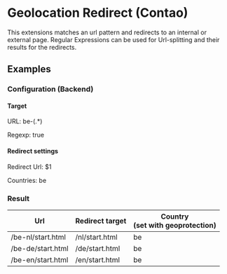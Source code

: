 # Geolocation Redirect (Contao)

This extensions matches an url pattern and redirects to an internal or external page.
Regular Expressions can be used for Url-splitting and their results for the redirects.

## Examples

### Configuration (Backend)

#### Target
URL: be-(.*)

Regexp: true

#### Redirect settings
Redirect Url: $1

Countries: be

### Result

<table>
	<thead>
		<tr>
			<th>Url</th>
			<th>Redirect target</th>
			<th>Country<br/>(set with geoprotection)</th>
		</th>
	</thead>
	<tbody>
		<tr>
			<td>/be-nl/start.html</td>
			<td>/nl/start.html</td>
			<td>be</td>
		</tr>
		<tr>
			<td>/be-de/start.html</td>
			<td>/de/start.html</td>
			<td>be</td>
		</tr>
		<tr>
			<td>/be-en/start.html</td>
			<td>/en/start.html</td>
			<td>be</td>
		</tr>
	</tbody>
</table>